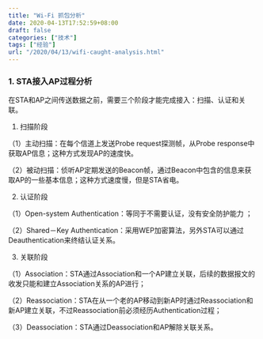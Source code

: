 ```yaml
---
title: "Wi-Fi 抓包分析"
date: 2020-04-13T17:52:59+08:00
draft: false
categories: ["技术"]
tags: ["经验"]
url: "/2020/04/13/wifi-caught-analysis.html"
---
```


### **1.** **STA接入AP过程分析**

在STA和AP之间传送数据之前，需要三个阶段才能完成接入：扫描、认证和关联。

1. 扫描阶段

（1）主动扫描：在每个信道上发送Probe request探测帧，从Probe response中获取AP信息；这种方式发现AP的速度快。

（2）被动扫描：侦听AP定期发送的Beacon帧，通过Beacon中包含的信息来获取AP的一些基本信息；这种方式速度慢，但是STA省电。



2. 认证阶段

（1）Open-system Authentication：等同于不需要认证，没有安全防护能力 ；

（2）Shared－Key Authentication：采用WEP加密算法，另外STA可以通过Deauthentication来终结认证关系。



3. 关联阶段

（1）Association：STA通过Association和一个AP建立关联，后续的数据报文的收发只能和建立Association关系的AP进行；

（2）Reassociation：STA在从一个老的AP移动到新AP时通过Reassociation和新AP建立关联，不过Reassociation前必须经历Authentication过程；

（3）Deassociation：STA通过Deassociation和AP解除关联关系。
